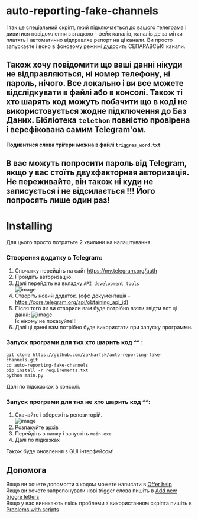 # auto-reporting-fake-channels

І так це спеціальний скріпт, який підключається до вашого телеграма і дивитися повідомлення з згадкою - фейк каналів, каналів де за мітки платять і автоматично відправляє репорт на ці канали. Ви просто запускаєте і воно в фоновому режимі дудосить СЕПАРАВСЬКІ канали.

## Також хочу повідомити що ваші данні нікуди не відправляються, ні номер телефону, ні пароль, нічого. Все локально і ви все можете відслідкувати в файлі або в консолі. Також ті хто шарять код можуть побачити що в коді не використовується жодне підключення до Баз Даних. Бібліотека `telethon` повністю провірена і верефікована самим Telegram'ом.

#### Подивитися слова трігери можна в файлі `triggres_word.txt`

## В вас можуть попросити пароль від Telegram, якщо у вас стоїть двухфакторная авторизація. Не переживайте, він також ні куди не записується і не відсилається !!! Його попросять лише один раз!

# Installing
Для цього просто потратьте 2 хвилини на налаштування.

### Створення додатку в Telegram:
1. Спочатку перейдіть на сайт https://my.telegram.org/auth
2. Пройдіть авторизацію.
3. Далі перейдіть на вкладку `API development tools`<br>
![image](https://user-images.githubusercontent.com/68950796/155900642-5d7e8dd8-596a-44f3-ae16-4f0c3cbd4c53.png)
4. Створіть новий додаток. (офф документація - https://core.telegram.org/api/obtaining_api_id)
5. Після того як ви створили вам буде потрібно взяти звідти вот ці данні: 
![image](https://user-images.githubusercontent.com/68950796/155895646-f90c0f15-b598-426a-8ae4-a7db7bc56043.png)<br>
Їх нікому не показуйте!!!
6. Далі ці данні вам потрібно буде використати при запуску программи.

### Запуск програми для тих хто шарить код ^^ :
```
git clone https://github.com/zakharfsk/auto-reporting-fake-channels.git
cd auto-reporting-fake-channels
pip install -r requirements.txt
python main.py
```
Далі по підсказках в консолі.

### Запуск програми для тих не хто шарить код ^^:
1. Скачайте і збережіть репозиторій.<br>
![image](https://user-images.githubusercontent.com/68950796/155900162-7118f6f1-d44f-41e0-8155-2298eea217d2.png)
2. Розпакуйте архів
3. Перейдіть в папку і запустіть `main.exe`
4. Далі по підказках

Також буде оновлення з GUI інтерфейсом!

## Допомога
Якщо ви хочете допомогти з кодом можете написати в [Offer help](https://github.com/zakharfsk/auto-reporting-fake-channels/issues/1)<br>
Якщо ви хочете запропонувати нові trigger слова пишіть в [Add new triggre letters](https://github.com/zakharfsk/auto-reporting-fake-channels/issues/2)<br>
Якщо у вас виникають якісь проблеми з використанням скріпта пишіть в [Problems with scripts](https://github.com/zakharfsk/auto-reporting-fake-channels/issues/3)
